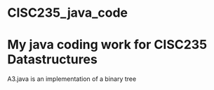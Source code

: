# CISC235_java_code <br/>
# My java coding work for CISC235 Datastructures<br/>
A3.java is an implementation of a binary tree</br>

